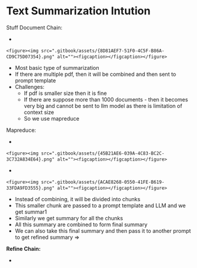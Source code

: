 # Text Summarization Intution

Stuff Document Chain:

*

    <figure><img src=".gitbook/assets/{8D81AEF7-51F0-4C5F-B86A-CD9C75D07354}.png" alt=""><figcaption></figcaption></figure>
* Most basic type of summarization
* If there are multiple pdf, then it will be combined and then sent to prompt template
* Challenges:
  * If pdf is smaller size then it is fine
  * If there are suppose more than 1000 documents - then it becomes very big and cannot be sent to llm model as there is limitation of context size
  * So we use mapreduce

Mapreduce:

*

    <figure><img src=".gitbook/assets/{45B21AE6-039A-4C83-BC2C-3C732A834E64}.png" alt=""><figcaption></figcaption></figure>
*

    <figure><img src=".gitbook/assets/{ACAE8268-0550-41FE-B619-33FDA9FD3555}.png" alt=""><figcaption></figcaption></figure>
* Instead of combining, it will be divided into chunks
* This smaller chunk are passed to a prompt template and LLM and we get summar1
* Similarly we get summary for all the chunks
* All this summary are combined to form final summary
* We can also take this final summary and then pass it to another prompt to get refined summary ⇒&#x20;

**Refine Chain:**

*

